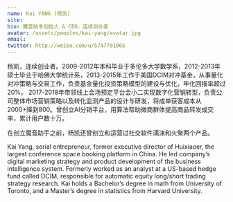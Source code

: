 ```yaml
---
name: Kai YANG (杨凯)
site: 
bio: 魔音助手创始人 & CEO，连续创业者
avatar: /assets/peoples/kai-yang/avatar.jpg
email: 
twitter: http://weibo.com/u/5747791065
---
```


杨凯，连续创业者。2009-2012年本科毕业于多伦多大学数学系，2012-2013年硕士毕业于哈佛大学统计系，2013-2015年工作于美国DCIM对冲基金，从事量化对冲策略与交易工作，负责基金量化投资策略模型的建设与优化，年化回报率超过20%。 2017-2018年带领线上会场预定平台会小二实现数字化营销转型，负责公司整体市场营销策略以及转化监测产品的设计与研发，将成单获客成本从2000+降到800。曾创立AI分销平台，用算法帮助微商群体提高商品转发成交率，累计用户数十万。

在创立魔音助手之前，杨凯还曾创立和运营过社交软件濡沫和火聚两个产品。

Kai Yang, serial entrepreneur, former executive director of Huixiaoer, the largest conference space booking platform in China. He led company’s digital marketing strategy and product development of the business intelligence system. Formerly worked as an analyst at a US-based hedge fund called DCIM, responsible for automatic equity long/short trading strategy research. Kai holds a Bachelor’s degree in math from University of Toronto, and a Master’s degree in statistics from Harvard University.
